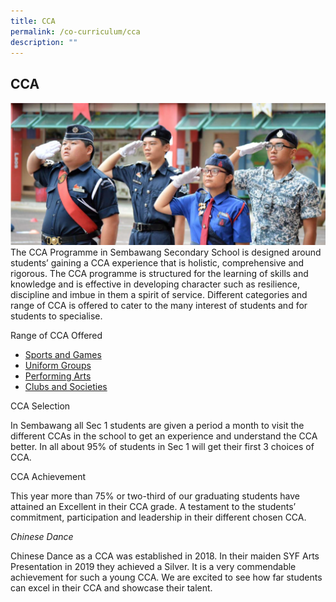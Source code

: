 ```yaml
---
title: CCA
permalink: /co-curriculum/cca
description: ""
---
```

## CCA
![](/images/CCA1.png)
The CCA Programme in Sembawang Secondary School is designed around students’ gaining a CCA experience that is holistic, comprehensive and rigorous. The CCA programme is structured for the learning of skills and knowledge and is effective in developing character such as resilience, discipline and imbue in them a spirit of service. Different categories and range of CCA is offered to cater to the many interest of students and for students to specialise.

Range of CCA Offered

*   [Sports and Games](/co-curriculum/ccas/sports-games/)
*   [Uniform Groups](/co-curriculum/ccas/uniformed-groups/)
*   [Performing Arts](/co-curriculum/ccas/performing-arts/)
*   [Clubs and Societies](/co-curriculum/ccas/clubs-societies/)

CCA Selection

In Sembawang all Sec 1 students are given a period a month to visit the different CCAs in the school to get an experience and understand the CCA better. In all about 95% of students in Sec 1 will get their first 3 choices of CCA.

CCA Achievement

This year more than 75% or two-third of our graduating students have attained an Excellent in their CCA grade. A testament to the students’ commitment, participation and leadership in their different chosen CCA.

_Chinese Dance_

Chinese Dance as a CCA was established in 2018. In their maiden SYF Arts Presentation in 2019 they achieved a Silver. It is a very commendable achievement for such a young CCA. We are excited to see how far students can excel in their CCA and showcase their talent.